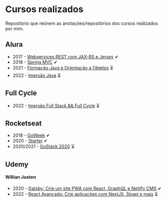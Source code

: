 # Cursos realizados

Repositório que reúnem as anotações/repositórios dos cursos realizados por mim.

## Alura

- 2017 - [Webservices REST com JAX-RS e Jersey](https://github.com/felipebbarbosa/curso_alura_webservices-rest-com-jaxrs-e-jersey) ✔
- 2018 - [Spring MVC](https://github.com/felipebbarbosa/curso_alura_spring-mvc) ✔
- 2021 - [Formação Java e Orientação a Objetos](./alura/formacao-java/README.md) ⏳
- 2022 - [Imersão Java](https://github.com/felipebbarbosa/curso_alura_imersao-java) ⏳

## Full Cycle

- 2022 - [Imersão Full Stack && Full Cycle](./full-cycle/imersao-full-stack-e-full-cycle/README.md) ⏳

## Rocketseat

- 2018 - [GoWeek](https://github.com/felipebbarbosa/curso-rocketseat_goweek-2018) ✔
- 2020 - [Starter](./rocketseat/starter.md) ✔
- 2020/2021 - [GoStack 2020](./rocketseat/gostack-2020.md) ⏳

## Udemy

#### Willian Justen

- 2020 - [Gatsby: Crie um site PWA com React, GraphQL e Netlify CMS](https://github.com/felipebbarbosa/curso_udemy_gatsby) ✔
- 2022 - [React Avançado: Crie aplicações com NextJS, Strapi e mais](./udemy/willianjusten/react-avancado.md) ⏳
